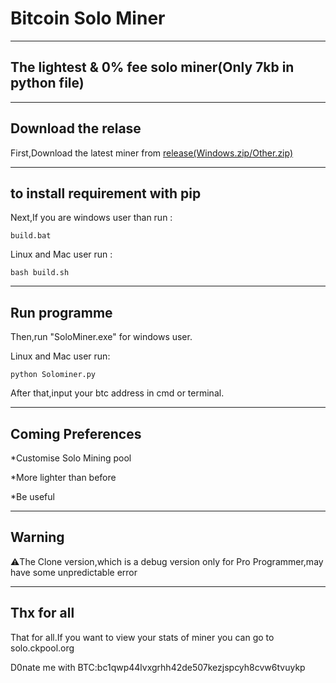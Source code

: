 # Bitcoin Solo Miner
---
The lightest & 0% fee solo miner(Only 7kb in python file)
---
---
Download the relase
---

First,Download the latest miner from [release(Windows.zip/Other.zip)](https://github.com/HugoXOX3/BTCSoloMiner/releases)

---
to install requirement with pip
---
Next,If you are windows user than run :
```
build.bat
```
Linux and Mac user run :
```
bash build.sh
```
---
Run programme
---
Then,run "SoloMiner.exe" for windows user.

Linux and Mac user run:
```
python Solominer.py
```
After that,input your btc address in cmd or terminal.

---
Coming Preferences
---

*Customise Solo Mining pool

*More lighter than before

*Be useful

---
Warning
---

⚠️The Clone version,which is a debug version only for Pro Programmer,may have some unpredictable error

---
Thx for all
---
That for all.If you want to view your stats of miner you can go to solo.ckpool.org

D0nate me with BTC:bc1qwp44lvxgrhh42de507kezjspcyh8cvw6tvuykp
